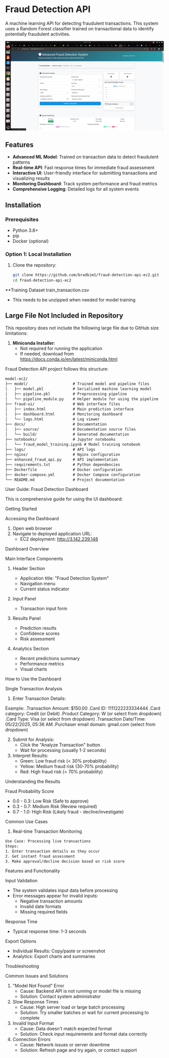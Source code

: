 # Fraud Detection API

A machine learning API for detecting fraudulent transactions. This system uses a Random Forest classifier trained on transactional data to identify potentially fraudulent activities.

![Fraud Detection UI](docs/source/images/prediction_interface.png)

## Features

- **Advanced ML Model**: Trained on transaction data to detect fraudulent patterns
- **Real-time API**: Fast response times for immediate fraud assessment
- **Interactive UI**: User-friendly interface for submitting transactions and visualizing results
- **Monitoring Dashboard**: Track system performance and fraud metrics
- **Comprehensive Logging**: Detailed logs for all system events

## Installation

### Prerequisites

- Python 3.8+
- pip
- Docker (optional)

### Option 1: Local Installation

1. Clone the repository:
   ```bash
   git clone https://github.com/bradkim1/fraud-detection-api-ec2.git
   cd fraud-detection-api-ec2


**Training Dataset train_transaction.csv
   - This needs to be unzipped when needed for model training

## Large File Not Included in Repository

This repository does not include the following large file due to GitHub size limitations:


1. **Miniconda Installer**:
   - Not required for running the application
   - If needed, download from https://docs.conda.io/en/latest/miniconda.html
  

Fraud Detection API project follows this structure:

    model-ec2/
    ├── model/                    # Trained model and pipeline files
    │   ├── model.pkl             # Serialized machine learning model
    │   ├── pipeline.pkl          # Preprocessing pipeline
    │   └── pipeline_module.py    # Helper module for using the pipeline
    ├── fraud-ui/                 # Web interface files
    │   ├── index.html            # Main prediction interface
    │   ├── dashboard.html        # Monitoring dashboard
    │   └── logs.html             # Log viewer
    ├── docs/                     # Documentation
    │   ├── source/               # Documentation source files
    │   └── build/                # Generated documentation
    ├── notebooks/                # Jupyter notebooks
    │   └── fraud_model_training.ipynb # Model training notebook
    ├── logs/                     # API logs
    ├── nginx/                    # Nginx configuration
    ├── enhanced_fraud_api.py     # API implementation
    ├── requirements.txt          # Python dependencies
    ├── Dockerfile                # Docker configuration
    ├── docker-compose.yml        # Docker Compose configuration
    └── README.md                 # Project documentation


User Guide: Fraud Detection Dashboard

This is comprehensive guide for using the UI dashboard:

Getting Started


Accessing the Dashboard

1. Open web browser
2. Navigate to deployed application URL: 
	- EC2 deployment: http://3.142.239.148

Dashboard Overview


Main Interface Components

1. Header Section
	- Application title: "Fraud Detection System"
	- Navigation menu 
	- Current status indicator
2. Input Panel
	- Transaction input form
	  
3. Results Panel
	- Prediction results
	- Confidence scores
	- Risk assessment
4. Analytics Section 
	- Recent predictions summary
	- Performance metrics
	- Visual charts

How to Use the Dashboard


Single Transaction Analysis

1. Enter Transaction Details:

Example:
.Transaction Amount: $150.00
.Card ID: 1111222233334444
.Card category: Credit (or Debit)
.Product Category: W (or select from dropdown)
.Card Type: Visa (or select from dropdown)
.Transaction Date/Time: 05/22/2025, 05:36 AM
.Purchaser email domain: gmail.com (select from dropdown)
  
2. Submit for Analysis:
	- Click the "Analyze Transaction" button
	- Wait for processing (usually 1-2 seconds)
3. Interpret Results:
	- Green: Low fraud risk (< 30% probability)
	- Yellow: Medium fraud risk (30-70% probability)
	- Red: High fraud risk (> 70% probability)

Understanding the Results


Fraud Probability Score

- 0.0 - 0.3: Low Risk (Safe to approve)
- 0.3 - 0.7: Medium Risk (Review required)
- 0.7 - 1.0: High Risk (Likely fraud - decline/investigate)

Common Use Cases


1. Real-time Transaction Monitoring

```
Use Case: Processing live transactions
Steps:
1. Enter transaction details as they occur
2. Get instant fraud assessment
3. Make approval/decline decision based on risk score
```


Features and Functionality


Input Validation

- The system validates input data before processing
- Error messages appear for invalid inputs: 
	- Negative transaction amounts
	- Invalid date formats
	- Missing required fields

Response Time

- Typical response time: 1-3 seconds
  

Export Options

- Individual Results: Copy/paste or screenshot
- Analytics: Export charts and summaries

Troubleshooting


Common Issues and Solutions

1. "Model Not Found" Error
	- Cause: Backend API is not running or model file is missing
	- Solution: Contact system administrator
2. Slow Response Times
	- Cause: High server load or large batch processing
	- Solution: Try smaller batches or wait for current processing to complete
3. Invalid Input Format
	- Cause: Data doesn't match expected format
	- Solution: Check input requirements and format data correctly
4. Connection Errors
	- Cause: Network issues or server downtime
	- Solution: Refresh page and try again, or contact support



